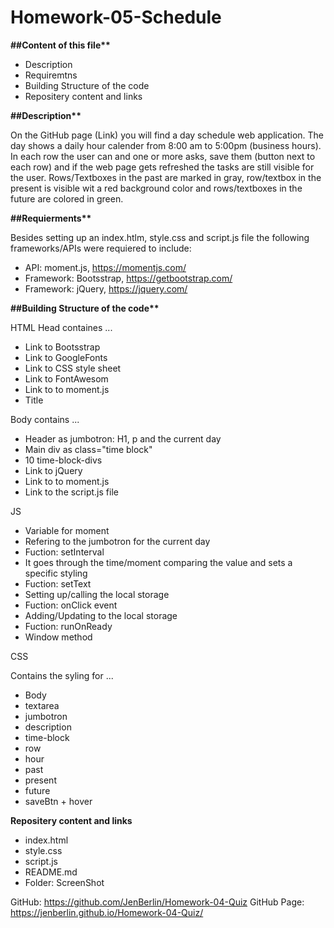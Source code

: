 # Homework-05-Schedule

**##Content of this file\*\***

- Description
- Requiremtns
- Building Structure of the code
- Repositery content and links

**##Description\*\***

On the GitHub page (Link) you will find a day schedule web application. The day shows a daily hour calender from 8:00 am to 5:00pm (business hours). In each row the user can and one or more asks, save them (button next to each row) and if the web page gets refreshed the tasks are still visible for the user. Rows/Textboxes in the past are marked in gray, row/textbox in the present is visible wit a red background color and rows/textboxes in the future are colored in green.

**##Requierments\*\***

Besides setting up an index.htlm, style.css and script.js file the following frameworks/APIs were requiered to include:

- API: moment.js, https://momentjs.com/
- Framework: Bootsstrap, https://getbootstrap.com/
- Framework: jQuery, https://jquery.com/

**##Building Structure of the code\*\***

HTML
Head containes ...

- Link to Bootsstrap
- Link to GoogleFonts
- Link to CSS style sheet
- Link to FontAwesom
- Link to to moment.js
- Title

Body contains ...

- Header as jumbotron: H1, p and the current day
- Main div as class="time block"
- 10 time-block-divs
- Link to jQuery
- Link to to moment.js
- Link to the script.js file

JS

- Variable for moment
- Refering to the jumbotron for the current day
- Fuction: setInterval
- It goes through the time/moment comparing the value and sets a specific styling
- Fuction: setText
- Setting up/calling the local storage
- Fuction: onClick event
- Adding/Updating to the local storage
- Fuction: runOnReady
- Window method

CSS

Contains the syling for ...

- Body
- textarea
- jumbotron
- description
- time-block
- row
- hour
- past
- present
- future
- saveBtn + hover

**Repositery content and links**

- index.html
- style.css
- script.js
- README.md
- Folder: ScreenShot

GitHub: https://github.com/JenBerlin/Homework-04-Quiz
GitHub Page: https://jenberlin.github.io/Homework-04-Quiz/
